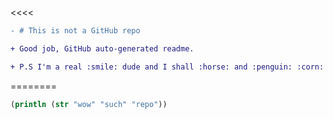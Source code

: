 <<<< 
```patch
- # This is not a GitHub repo
```

```patch
+ Good job, GitHub auto-generated readme.

+ P.S I'm a real :smile: dude and I shall :horse: and :penguin: :corn: pull requests to the repo like my [friend](https://github.com/jakearchibald/I-rudely-reject-pull-requests-to-this-repo)
```
========

```clj
(println (str "wow" "such" "repo"))
```

>>>>>>
